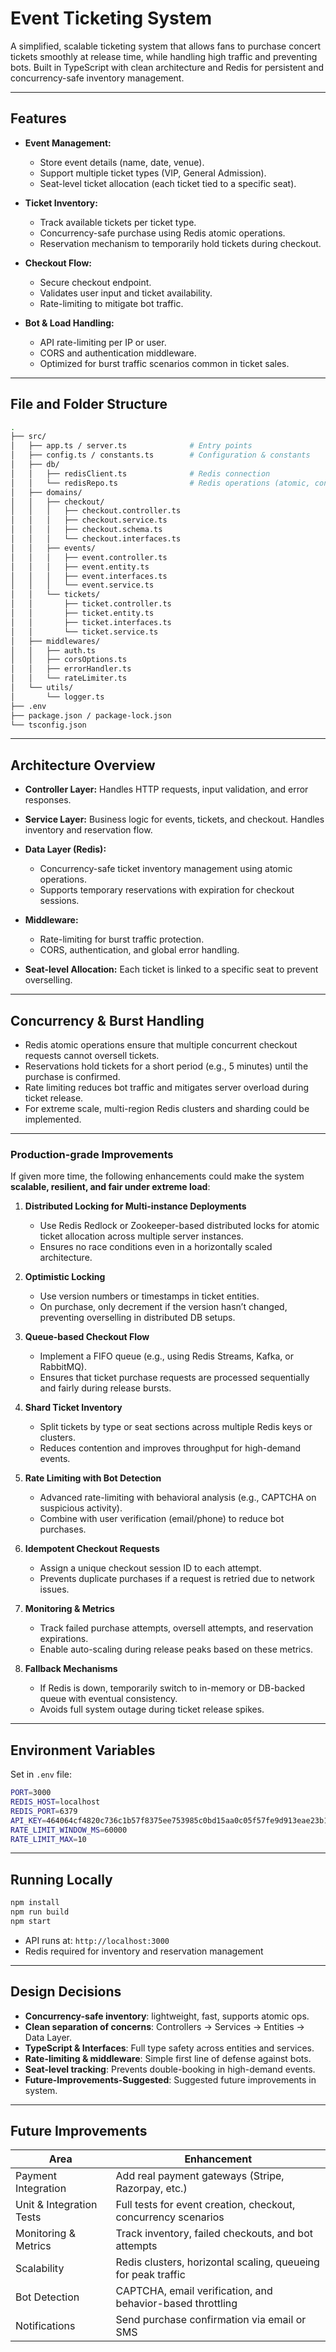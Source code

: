 # Event Ticketing System

A simplified, scalable ticketing system that allows fans to purchase concert tickets smoothly at release time, while handling high traffic and preventing bots. Built in TypeScript with clean architecture and Redis for persistent and concurrency-safe inventory management.

---

## Features

* **Event Management:**

  * Store event details (name, date, venue).
  * Support multiple ticket types (VIP, General Admission).
  * Seat-level ticket allocation (each ticket tied to a specific seat).

* **Ticket Inventory:**

  * Track available tickets per ticket type.
  * Concurrency-safe purchase using Redis atomic operations.
  * Reservation mechanism to temporarily hold tickets during checkout.

* **Checkout Flow:**

  * Secure checkout endpoint.
  * Validates user input and ticket availability.
  * Rate-limiting to mitigate bot traffic.

* **Bot & Load Handling:**

  * API rate-limiting per IP or user.
  * CORS and authentication middleware.
  * Optimized for burst traffic scenarios common in ticket sales.

---

## File and Folder Structure

```bash
.
├── src/
│   ├── app.ts / server.ts              # Entry points
│   ├── config.ts / constants.ts        # Configuration & constants
│   ├── db/
│   │   ├── redisClient.ts              # Redis connection
│   │   └── redisRepo.ts                # Redis operations (atomic, concurrency-safe)
│   ├── domains/
│   │   ├── checkout/
│   │   │   ├── checkout.controller.ts
│   │   │   ├── checkout.service.ts
│   │   │   ├── checkout.schema.ts
│   │   │   └── checkout.interfaces.ts
│   │   ├── events/
│   │   │   ├── event.controller.ts
│   │   │   ├── event.entity.ts
│   │   │   ├── event.interfaces.ts
│   │   │   └── event.service.ts
│   │   └── tickets/
│   │       ├── ticket.controller.ts
│   │       ├── ticket.entity.ts
│   │       ├── ticket.interfaces.ts
│   │       └── ticket.service.ts
│   ├── middlewares/
│   │   ├── auth.ts
│   │   ├── corsOptions.ts
│   │   ├── errorHandler.ts
│   │   └── rateLimiter.ts
│   └── utils/
│       └── logger.ts
├── .env
├── package.json / package-lock.json
└── tsconfig.json
```

---

## Architecture Overview

* **Controller Layer:** Handles HTTP requests, input validation, and error responses.
* **Service Layer:** Business logic for events, tickets, and checkout. Handles inventory and reservation flow.
* **Data Layer (Redis):**

  * Concurrency-safe ticket inventory management using atomic operations.
  * Supports temporary reservations with expiration for checkout sessions.
* **Middleware:**

  * Rate-limiting for burst traffic protection.
  * CORS, authentication, and global error handling.
* **Seat-level Allocation:** Each ticket is linked to a specific seat to prevent overselling.

---

## Concurrency & Burst Handling

* Redis atomic operations ensure that multiple concurrent checkout requests cannot oversell tickets.
* Reservations hold tickets for a short period (e.g., 5 minutes) until the purchase is confirmed.
* Rate limiting reduces bot traffic and mitigates server overload during ticket release.
* For extreme scale, multi-region Redis clusters and sharding could be implemented.

---

### Production-grade Improvements

If given more time, the following enhancements could make the system **scalable, resilient, and fair under extreme load**:

1. **Distributed Locking for Multi-instance Deployments**

   * Use Redis Redlock or Zookeeper-based distributed locks for atomic ticket allocation across multiple server instances.
   * Ensures no race conditions even in a horizontally scaled architecture.

2. **Optimistic Locking**

   * Use version numbers or timestamps in ticket entities.
   * On purchase, only decrement if the version hasn’t changed, preventing overselling in distributed DB setups.

3. **Queue-based Checkout Flow**

   * Implement a FIFO queue (e.g., using Redis Streams, Kafka, or RabbitMQ).
   * Ensures that ticket purchase requests are processed sequentially and fairly during release bursts.

4. **Shard Ticket Inventory**

   * Split tickets by type or seat sections across multiple Redis keys or clusters.
   * Reduces contention and improves throughput for high-demand events.

5. **Rate Limiting with Bot Detection**

   * Advanced rate-limiting with behavioral analysis (e.g., CAPTCHA on suspicious activity).
   * Combine with user verification (email/phone) to reduce bot purchases.

6. **Idempotent Checkout Requests**

   * Assign a unique checkout session ID to each attempt.
   * Prevents duplicate purchases if a request is retried due to network issues.

7. **Monitoring & Metrics**

   * Track failed purchase attempts, oversell attempts, and reservation expirations.
   * Enable auto-scaling during release peaks based on these metrics.

8. **Fallback Mechanisms**

   * If Redis is down, temporarily switch to in-memory or DB-backed queue with eventual consistency.
   * Avoids full system outage during ticket release spikes.


---

## Environment Variables

Set in `.env` file:

```bash
PORT=3000
REDIS_HOST=localhost
REDIS_PORT=6379
API_KEY=464064cf4820c736c1b57f8375ee753985c0bd15aa0c05f57fe9d913eae23b1d
RATE_LIMIT_WINDOW_MS=60000
RATE_LIMIT_MAX=10
```

---

## Running Locally

```bash
npm install
npm run build
npm start
```

* API runs at: `http://localhost:3000`
* Redis required for inventory and reservation management

---

## Design Decisions

* **Concurrency-safe inventory**: lightweight, fast, supports atomic ops.
* **Clean separation of concerns**: Controllers → Services → Entities → Data Layer.
* **TypeScript & Interfaces**: Full type safety across entities and services.
* **Rate-limiting & middleware**: Simple first line of defense against bots.
* **Seat-level tracking**: Prevents double-booking in high-demand events.
* **Future-Improvements-Suggested**: Suggested future improvements in system.

---

## Future Improvements

| Area                     | Enhancement                                                    |
| ------------------------ | -------------------------------------------------------------- |
| Payment Integration      | Add real payment gateways (Stripe, Razorpay, etc.)             |
| Unit & Integration Tests | Full tests for event creation, checkout, concurrency scenarios |
| Monitoring & Metrics     | Track inventory, failed checkouts, and bot attempts            |
| Scalability              | Redis clusters, horizontal scaling, queueing for peak traffic  |
| Bot Detection            | CAPTCHA, email verification, and behavior-based throttling     |
| Notifications            | Send purchase confirmation via email or SMS                    |




